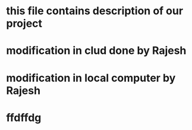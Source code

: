 # this file contains description of our project
# modification in clud done by Rajesh
# modification in local computer by Rajesh
# ffdffdg